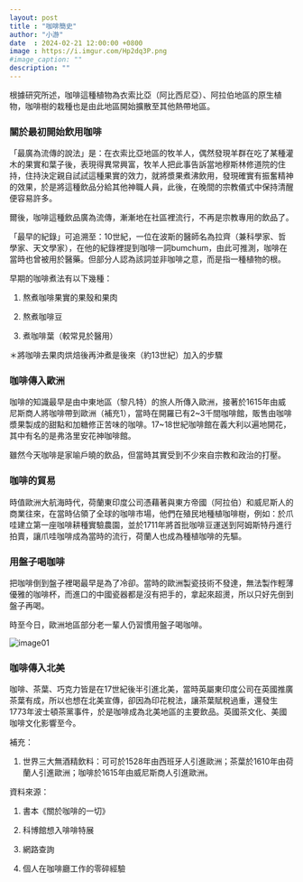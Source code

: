 ```yaml
---
layout: post
title : "咖啡簡史"
author: "小游"
date  : 2024-02-21 12:00:00 +0800
image : https://i.imgur.com/Hp2dq3P.png
#image_caption: ""
description: ""
---
```


根據研究所述，咖啡這種植物為衣索比亞（阿比西尼亞）、阿拉伯地區的原生植物，咖啡樹的栽種也是由此地區開始擴散至其他熱帶地區。

<!--more-->

### 關於最初開始飲用咖啡

「最廣為流傳的說法」是：在衣索比亞地區的牧羊人，偶然發現羊群在吃了某種灌木的果實和葉子後，表現得異常興富，牧羊人把此事告訴當地穆斯林修道院的住持，住持決定親自試試這種果實的效力，就將漿果煮沸飲用，發現確實有振奮精神的效果，於是將這種飲品分給其他神職人員，此後，在晚間的宗教儀式中保持清醒便容易許多。

爾後，咖啡這種飲品廣為流傳，漸漸地在社區裡流行，不再是宗教專用的飲品了。

「最早的紀錄」可追溯至：10世紀，一位在波斯的醫師名為拉齊（兼科學家、哲學家、天文學家），在他的紀錄裡提到咖啡一詞bumchum，由此可推測，咖啡在當時也曾被用於醫藥。但部分人認為該詞並非咖啡之意，而是指一種植物的根。

早期的咖啡煮法有以下幾種：

1. 熬煮咖啡果實的果殼和果肉

2. 熬煮咖啡豆

3. 煮咖啡葉（較常見於醫用）

＊將咖啡去果肉烘焙後再沖煮是後來（約13世紀）加入的步驟


### 咖啡傳入歐洲

咖啡的知識最早是由中東地區（黎凡特）的旅人所傳入歐洲，接著於1615年由威尼斯商人將咖啡帶到歐洲（補充1），當時在開羅已有2~3千間咖啡館，販售由咖啡漿果製成的甜點和加糖修正苦味的咖啡。17~18世紀咖啡館在義大利以遍地開花，其中有名的是弗洛里安花神咖啡館。

雖然今天咖啡是家喻戶曉的飲品，但當時其實受到不少來自宗教和政治的打壓。


### 咖啡的貿易

時值歐洲大航海時代，荷蘭東印度公司憑藉著與東方帝國（阿拉伯）和威尼斯人的商業往來，在當時佔領了全球的咖啡市場，他們在殖民地種植咖啡樹，例如：於爪哇建立第一座咖啡耕種實驗農園，並於1711年將首批咖啡豆運送到阿姆斯特丹進行拍賣，讓爪哇咖啡成為當時的流行，荷蘭人也成為種植咖啡的先驅。


### 用盤子喝咖啡

把咖啡倒到盤子裡喝最早是為了冷卻。當時的歐洲製瓷技術不發達，無法製作輕薄優雅的咖啡杯，而進口的中國瓷器都是沒有把手的，拿起來超燙，所以只好先倒到盤子再喝。

時至今日，歐洲地區部分老一輩人仍習慣用盤子喝咖啡。

![image01](https://i.imgur.com/6Nnp3z8.png)


### 咖啡傳入北美

咖啡、茶葉、巧克力皆是在17世紀後半引進北美，當時英屬東印度公司在英國推廣茶葉有成，所以也想在北美宣傳，卻因為印花稅法，讓茶葉賦稅過重，還發生1773年波士頓茶黨事件，於是咖啡成為北美地區的主要飲品。英國茶文化、美國咖啡文化影響至今。

補充：

1. 世界三大無酒精飲料：可可於1528年由西班牙人引進歐洲；茶葉於1610年由荷蘭人引進歐洲；咖啡於1615年由威尼斯商人引進歐洲。

資料來源：

1. 書本《關於咖啡的一切》

2. 科博館想入啡啡特展

3. 網路查詢

4. 個人在咖啡廳工作的零碎經驗

<!--END-->